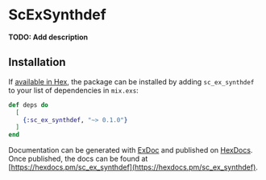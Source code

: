 # ScExSynthdef

**TODO: Add description**

## Installation

If [available in Hex](https://hex.pm/docs/publish), the package can be installed
by adding `sc_ex_synthdef` to your list of dependencies in `mix.exs`:

```elixir
def deps do
  [
    {:sc_ex_synthdef, "~> 0.1.0"}
  ]
end
```

Documentation can be generated with [ExDoc](https://github.com/elixir-lang/ex_doc)
and published on [HexDocs](https://hexdocs.pm). Once published, the docs can
be found at [https://hexdocs.pm/sc_ex_synthdef](https://hexdocs.pm/sc_ex_synthdef).

